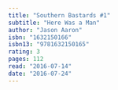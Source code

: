 ```yaml
---
title: "Southern Bastards #1"
subtitle: "Here Was a Man"
author: "Jason Aaron"
isbn: "1632150166"
isbn13: "9781632150165"
rating: 3
pages: 112
read: "2016-07-14"
date: "2016-07-24"
---
```


